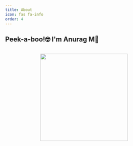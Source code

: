 ```yaml
---
title: About
icon: fas fa-info
order: 4
---
```


## Peek-a-boo!🤓 I'm Anurag M👋
<p align="center">
<br><img src="https://imgur.com/HunTcJs" width="280px"><br><br>
</p>
